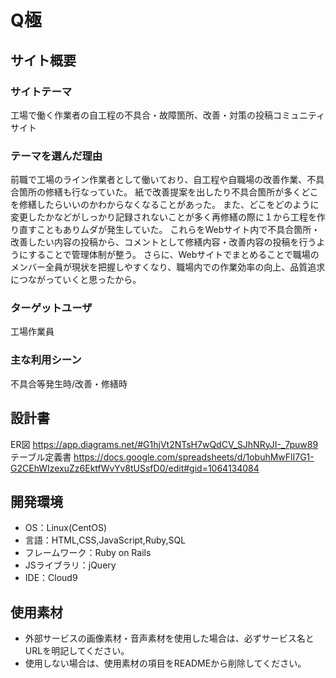 #  Q極

## サイト概要
### サイトテーマ
工場で働く作業者の自工程の不具合・故障箇所、改善・対策の投稿コミュニティサイト

### テーマを選んだ理由
前職で工場のライン作業者として働いており、自工程や自職場の改善作業、不具合箇所の修繕も行なっていた。
紙で改善提案を出したり不具合箇所が多くどこを修繕したらいいのかわからなくなることがあった。
また、どこをどのように変更したかなどがしっかり記録されないことが多く再修繕の際に１から工程を作り直すこともありムダが発生していた。
これらをWebサイト内で不具合箇所・改善したい内容の投稿から、コメントとして修繕内容・改善内容の投稿を行うようにすることで管理体制が整う。
さらに、Webサイトでまとめることで職場のメンバー全員が現状を把握しやすくなり、職場内での作業効率の向上、品質追求につながっていくと思ったから。

### ターゲットユーザ
工場作業員

### 主な利用シーン
不具合等発生時/改善・修繕時

## 設計書
ER図 https://app.diagrams.net/#G1hjVt2NTsH7wQdCV_SJhNRyJI-_7puw89
テーブル定義書 https://docs.google.com/spreadsheets/d/1obuhMwFlI7G1-G2CEhWIzexuZz6EktfWvYv8tUSsfD0/edit#gid=1064134084

## 開発環境
- OS：Linux(CentOS)
- 言語：HTML,CSS,JavaScript,Ruby,SQL
- フレームワーク：Ruby on Rails
- JSライブラリ：jQuery
- IDE：Cloud9

## 使用素材
- 外部サービスの画像素材・音声素材を使用した場合は、必ずサービス名とURLを明記してください。
- 使用しない場合は、使用素材の項目をREADMEから削除してください。